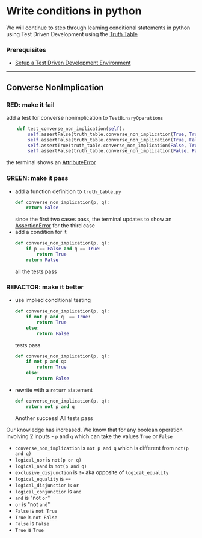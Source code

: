 # Write conditions in python

We will continue to step through learning conditional statements in python using Test Driven Development using the [Truth Table](https://en.wikipedia.org/wiki/Truth_table)

### Prerequisites

- [Setup a Test Driven Development Environment](./TDD_SETUP.md)

---

## Converse NonImplication

### **RED**: make it fail

add a test for converse nonimplication to `TestBinaryOperations`

```python
    def test_converse_non_implication(self):
        self.assertFalse(truth_table.converse_non_implication(True, True))
        self.assertFalse(truth_table.converse_non_implication(True, False))
        self.assertTrue(truth_table.converse_non_implication(False, True))
        self.assertFalse(truth_table.converse_non_implication(False, False))
```

the terminal shows an [AttributeError](./ATTRIBUTE_ERROR.md)

### **GREEN**: make it pass

- add a function definition to `truth_table.py`
    ```python
    def converse_non_implication(p, q):
        return False
    ```
    since the first two cases pass, the terminal updates to show an [AssertionError](./ASSERTION_ERROR.md) for the third case
- add a condition for it
    ```python
    def converse_non_implication(p, q):
        if p == False and q == True:
            return True
        return False
    ```
    all the tests pass

### **REFACTOR**: make it better

- use implied conditional testing
    ```python
    def converse_non_implication(p, q):
        if not p and q  == True:
            return True
        else:
            return False
    ```
    tests pass
    ```python
    def converse_non_implication(p, q):
        if not p and q:
            return True
        else:
            return False
    ```
- rewrite with a `return` statement
    ```python
    def converse_non_implication(p, q):
        return not p and q
    ```
    Another success! All tests pass

Our knowledge has increased. We know that for any boolean operation involving 2 inputs - `p` and `q` which can take the values `True` or `False`
- `converse_non_implication` is `not p and q` which is different from `not(p and q)`
- `logical_nor` is `not(p or q)`
- `logical_nand` is `not(p and q)`
- `exclusive_disjunction` is `!=` aka opposite of `logical_equality`
- `logical_equality` is `==`
- `logical_disjunction` is `or`
- `logical_conjunction` is `and`
- `and` is "not `or`"
- `or` is "not `and`"
- `False` is `not True`
- `True` is `not False`
- `False` is `False`
- `True` is `True`
